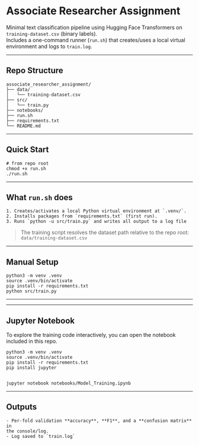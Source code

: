 # Associate Researcher Assignment

Minimal text classification pipeline using Hugging Face Transformers on 
`training-dataset.csv` (binary labels).  
Includes a one-command runner (`run.sh`) that creates/uses a local virtual 
environment and logs to `train.log`.

---

## Repo Structure
```
associate_researcher_assignment/
├── data/
│   └── training-dataset.csv
├── src/
│   └── train.py
├── notebooks/
├── run.sh
├── requirements.txt
└── README.md
```
---

## Quick Start 
```
# from repo root
chmod +x run.sh
./run.sh           
```

---

## What `run.sh` does
```
1. Creates/activates a local Python virtual environment at `.venv/`.
2. Installs packages from `requirements.txt` (first run).
3. Runs `python -u src/train.py` and writes all output to a log file 
```
> The training script resolves the dataset path relative to the repo root:
> `data/training-dataset.csv`

---

## Manual Setup
```
python3 -m venv .venv
source .venv/bin/activate
pip install -r requirements.txt
python src/train.py
```
---
---

## Jupyter Notebook

To explore the training code interactively, you can open the notebook 
included in this repo.

```
python3 -m venv .venv        
source .venv/bin/activate    
pip install -r requirements.txt
pip install jupyter  


jupyter notebook notebooks/Model_Training.ipynb

```
---

## Outputs
```
- Per-fold validation **accuracy**, **F1**, and a **confusion matrix** in 
the console/log.
- Log saved to `train.log`
```





